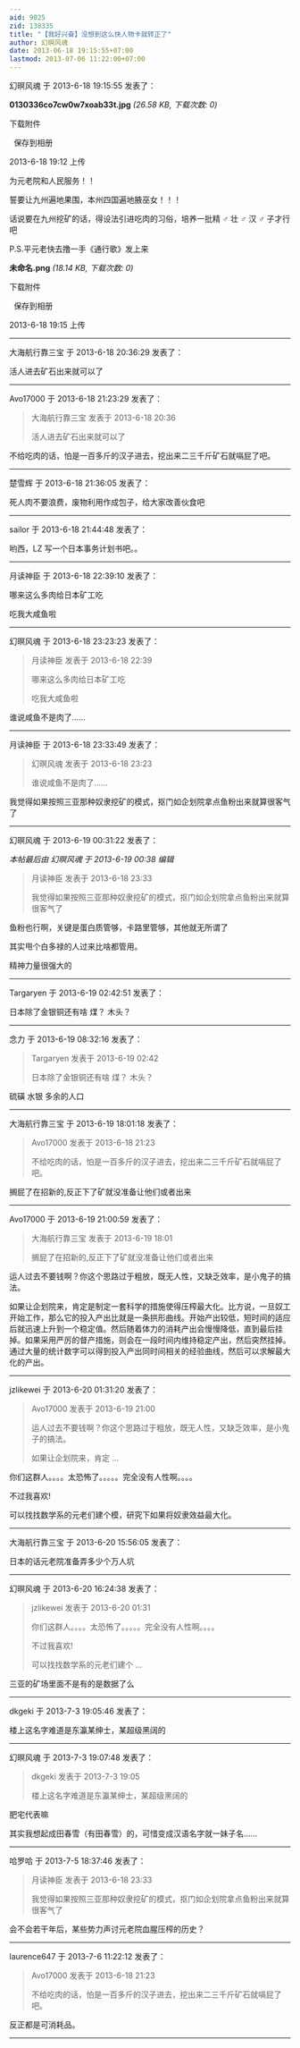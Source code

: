 ```yaml
---
aid: 9025
zid: 138335
title: "【我好兴奋】没想到这么快人物卡就转正了"
author: 幻暝风魂
date: 2013-06-18 19:15:55+07:00
lastmod: 2013-07-06 11:22:00+07:00
---
```


幻暝风魂 于 2013-6-18 19:15:55 发表了：

**0130336co7cw0w7xoab33t.jpg** _(26.58 KB, 下载次数: 0)_

下载附件

&nbsp;
保存到相册

2013-6-18 19:12 上传

为元老院和人民服务！！

誓要让九州遍地果围，本州四国遍地腋巫女！！！

话说要在九州挖矿的话，得设法引进吃肉的习俗，培养一批精 ♂ 壮 ♂ 汉 ♂ 子才行吧

P.S.平元老快去撸一手《通行歌》发上来

**未命名.png** _(18.14 KB, 下载次数: 0)_

下载附件

&nbsp;
保存到相册

2013-6-18 19:15 上传

---

大海航行靠三宝 于 2013-6-18 20:36:29 发表了：

活人进去矿石出来就可以了

---

Avo17000 于 2013-6-18 21:23:29 发表了：

> 大海航行靠三宝 发表于 2013-6-18 20:36
>
> 活人进去矿石出来就可以了

不给吃肉的话，怕是一百多斤的汉子进去，挖出来二三千斤矿石就嗝屁了吧。

---

楚雪辉 于 2013-6-18 21:36:05 发表了：

死人肉不要浪费，废物利用作成包子，给大家改善伙食吧

---

sailor 于 2013-6-18 21:44:48 发表了：

哟西，LZ 写一个日本事务计划书吧。。

---

月读神臣 于 2013-6-18 22:39:10 发表了：

哪来这么多肉给日本矿工吃

吃我大咸鱼啦

---

幻暝风魂 于 2013-6-18 23:23:23 发表了：

> 月读神臣 发表于 2013-6-18 22:39
>
> 哪来这么多肉给日本矿工吃
>
> 吃我大咸鱼啦

谁说咸鱼不是肉了……

---

月读神臣 于 2013-6-18 23:33:49 发表了：

> 幻暝风魂 发表于 2013-6-18 23:23
>
> 谁说咸鱼不是肉了……

我觉得如果按照三亚那种奴隶挖矿的模式，抠门如企划院拿点鱼粉出来就算很客气了

---

幻暝风魂 于 2013-6-19 00:31:22 发表了：

_本帖最后由 幻暝风魂 于 2013-6-19 00:38 编辑_

> 月读神臣 发表于 2013-6-18 23:33
>
> 我觉得如果按照三亚那种奴隶挖矿的模式，抠门如企划院拿点鱼粉出来就算很客气了

鱼粉也行啊，关键是蛋白质管够，卡路里管够，其他就无所谓了

其实甩个白多禄的人过来比啥都管用。

精神力量很强大的

---

Targaryen 于 2013-6-19 02:42:51 发表了：

日本除了金银铜还有啥 煤？ 木头？

---

念力 于 2013-6-19 08:32:16 发表了：

> Targaryen 发表于 2013-6-19 02:42
>
> 日本除了金银铜还有啥 煤？ 木头？

硫磺 水银 多余的人口

---

大海航行靠三宝 于 2013-6-19 18:01:18 发表了：

> Avo17000 发表于 2013-6-18 21:23
>
> 不给吃肉的话，怕是一百多斤的汉子进去，挖出来二三千斤矿石就嗝屁了吧。

搁屁了在招新的,反正下了矿就没准备让他们或者出来

---

Avo17000 于 2013-6-19 21:00:59 发表了：

> 大海航行靠三宝 发表于 2013-6-19 18:01
>
> 搁屁了在招新的,反正下了矿就没准备让他们或者出来

运人过去不要钱啊？你这个思路过于粗放，既无人性，又缺乏效率，是小鬼子的搞法。

如果让企划院来，肯定是制定一套科学的措施使得压榨最大化。比方说，一旦奴工开始工作，那么它的投入产出比就是一条拱形曲线。开始产出较低，短时间的适应后就迅速上升到一个稳定值。然后随着体力的消耗产出会慢慢降低，直到最后挂掉。如果采用严厉的督产措施，则会在一段时间内维持稳定产出，然后突然挂掉。通过大量的统计数字可以得到投入产出同时间相关的经验曲线，然后可以求解最大化的产出。

---

jzlikewei 于 2013-6-20 01:31:20 发表了：

> Avo17000 发表于 2013-6-19 21:00
>
> 运人过去不要钱啊？你这个思路过于粗放，既无人性，又缺乏效率，是小鬼子的搞法。
>
> 如果让企划院来，肯定 ...

你们这群人。。。。太恐怖了。。。。。完全没有人性啊。。。。

不过我喜欢!

可以找找数学系的元老们建个模，研究下如果将奴隶效益最大化。

---

大海航行靠三宝 于 2013-6-20 15:56:05 发表了：

日本的话元老院准备弄多少个万人坑

---

幻暝风魂 于 2013-6-20 16:24:38 发表了：

> jzlikewei 发表于 2013-6-20 01:31
>
> 你们这群人。。。。太恐怖了。。。。。完全没有人性啊。。。。
>
> 不过我喜欢!
>
> 可以找找数学系的元老们建个 ...

三亚的矿场里面不是有的是数据了么

---

dkgeki 于 2013-7-3 19:05:46 发表了：

楼上这名字难道是东瀛某绅士，某超级黑阔的

---

幻暝风魂 于 2013-7-3 19:07:48 发表了：

> dkgeki 发表于 2013-7-3 19:05
>
> 楼上这名字难道是东瀛某绅士，某超级黑阔的

肥宅代表嘛

其实我想起成田春雪（有田春雪）的，可惜变成汉语名字就一妹子名……

---

哈罗哈 于 2013-7-5 18:37:46 发表了：

> 月读神臣 发表于 2013-6-18 23:33
>
> 我觉得如果按照三亚那种奴隶挖矿的模式，抠门如企划院拿点鱼粉出来就算很客气了

会不会若干年后，某些势力声讨元老院血腥压榨的历史？

---

laurence647 于 2013-7-6 11:22:12 发表了：

> Avo17000 发表于 2013-6-18 21:23
>
> 不给吃肉的话，怕是一百多斤的汉子进去，挖出来二三千斤矿石就嗝屁了吧。

反正都是可消耗品。

---
